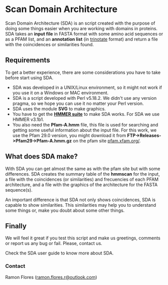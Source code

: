 # Scan Domain Architecture

Scan Domain Architecture (SDA) is an script created with the purpose of doing some things easier when you are working with domains in proteins. SDA takes an **input file** in FASTA format with some amino acid sequences or as a PFAM list, and an **annotation list** (in [trinotate][1] format) and return a file with the coincidences or similarities found.


## Requirements
To get a better experience, there are some considerations you have to take before start using SDA.

* SDA was developed in a UNIX/Linux environment, so it might not work if you use it on a Windows or MAC environment.
* SDA is a script developed with Perl v5.18.2. We didn't use any version pragma, so we hope you can use it no matter your Perl  version.
* SDA uses the module **SVG** to make graphics.
* You have to get the [**HMMER suite**][2] to make SDA works. For SDA we use HMMER v3.1b1.
* You also need the **Pfam-A.hmm** file, this file is used for searching and getting some useful information about the input file. For this work, we use the Pfam 29.0 version, you might download it from **FTP->Releases->Pfam29->Pfam-A.hmm.gz** on the pfam site [pfam.xfam.org/][3].


## What does SDA make?
With SDA you can get almost the same as with the pfam site but with some differences. SDA creates the summary table of the **hmmscan** for the input, a file with the coincidences (or similarities) and frecuencies of each PFAM architecture, and a file with the graphics of the architecture for the FASTA sequence(s).

An important difference is that SDA not only shows coincidences, SDA is capable to show similarities. This similarities may help you to understand some things or, make you doubt about some other things.


## Finally
We will feel it great if you test this script and make us greetings, comments or report us any bug or fail. Please, contact us.

Check the SDA user guide to know more about SDA.



### Contact
Ramon Flores (ramon.flores.r@outlook.com)

[1]: http://trinotate.github.io/
[2]: http://hmmer.org/
[3]: http://pfam.xfam.org/
